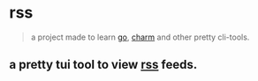 # rss

>  a project made to learn [go](https://go.dev/), [charm](https://github.com/charmbracelet) and other pretty cli-tools.


a pretty tui tool to view [rss](https://www.rssboard.org/rss-specification#whatIsRss) feeds.
---


